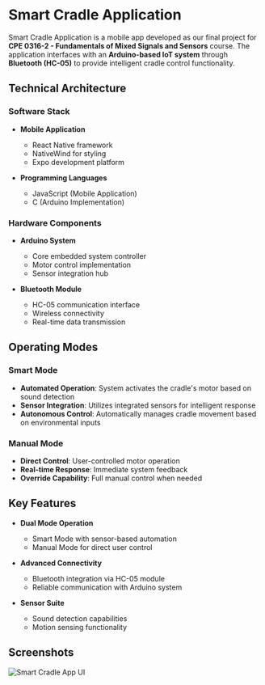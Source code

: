 # Smart Cradle Application

Smart Cradle Application is a mobile app developed as our final project for **CPE 0316-2 - Fundamentals of Mixed Signals and Sensors** course. The application interfaces with an **Arduino-based IoT system** through **Bluetooth (HC-05)** to provide intelligent cradle control functionality.

## Technical Architecture

### Software Stack
- **Mobile Application**
  - React Native framework
  - NativeWind for styling
  - Expo development platform

- **Programming Languages**
  - JavaScript (Mobile Application)
  - C (Arduino Implementation)

### Hardware Components
- **Arduino System**
  - Core embedded system controller
  - Motor control implementation
  - Sensor integration hub

- **Bluetooth Module**
  - HC-05 communication interface
  - Wireless connectivity
  - Real-time data transmission


## Operating Modes

### Smart Mode
- **Automated Operation**: System activates the cradle's motor based on sound detection
- **Sensor Integration**: Utilizes integrated sensors for intelligent response
- **Autonomous Control**: Automatically manages cradle movement based on environmental inputs

### Manual Mode
- **Direct Control**: User-controlled motor operation
- **Real-time Response**: Immediate system feedback
- **Override Capability**: Full manual control when needed

## Key Features

- **Dual Mode Operation**
  - Smart Mode with sensor-based automation
  - Manual Mode for direct user control

- **Advanced Connectivity**
  - Bluetooth integration via HC-05 module
  - Reliable communication with Arduino system

- **Sensor Suite**
  - Sound detection capabilities
  - Motion sensing functionality
 
##  Screenshots
 <img src="https://drive.google.com/file/d/16xIDMLFK1BZkoy7BOoX7qzohd9sR8PZn/view?usp=sharing" alt="Smart Cradle App UI"/>


